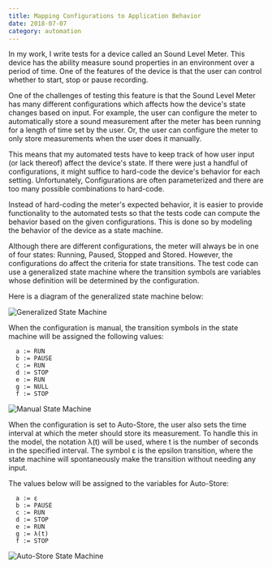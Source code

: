 ```yaml
---
title: Mapping Configurations to Application Behavior
date: 2018-07-07
category: automation
---
```



In my work, I write tests for a device called an Sound Level Meter. This device has the ability  measure sound properties in an environment over a period of time. One of the features of the device is that the user can control whether to start, stop or pause recording.

One of the challenges of testing this feature is that the Sound Level Meter has many different configurations which affects how the device's state changes based on input. For example, the user can configure the meter to automatically store a sound measurement after the meter has been running for a length of time set by the user. Or, the user can configure the meter to only store measurements when the user does it manually. 

This means that my automated tests have to keep track of how user input (or lack thereof) affect the device's state. If there were just a handful of configurations, it might suffice to hard-code the device's behavior for each setting. Unfortunately, Configurations are often parameterized and there are too many possible combinations to hard-code.

Instead of hard-coding the meter's expected behavior, it is easier to provide functionality to the automated tests so that the tests code can compute the behavior based on the given configurations. This is done so by modeling the behavior of the device as a state machine. 

Although there are different configurations, the meter will always be in one of four states: Running, Paused, Stopped and Stored. However, the configurations do affect the criteria for state transitions. The test code can use a generalized state machine where the transition symbols are variables whose definition will be determined by the configuration.

Here is a diagram of the generalized state machine below:


![Generalized State Machine]({{site.baseurl}}{{site.images.GeneralizedStateMachine}})


When the configuration is manual, the transition symbols in the state machine will be assigned the following values:

```
  a := RUN
  b := PAUSE
  c := RUN
  d := STOP
  e := RUN
  g := NULL
  f := STOP
```

![Manual State Machine]({{site.baseurl}}{{site.images.ManualStateMachine}})


When the configuration is set to Auto-Store, the user also sets the time interval at which the meter should store its measurement. To handle this in the model, the notation λ(t) will be used, where t is the number of seconds in the specified interval. The symbol ɛ is the epsilon transition, where the state machine will spontaneously make the transition without needing any input.

The values below will be assigned to the variables for Auto-Store:

```
  a := ɛ
  b := PAUSE
  c := RUN
  d := STOP
  e := RUN
  g := λ(t)
  f := STOP
```

![Auto-Store State Machine]({{site.baseurl}}{{site.images.AutoStoreStateMachine}})
